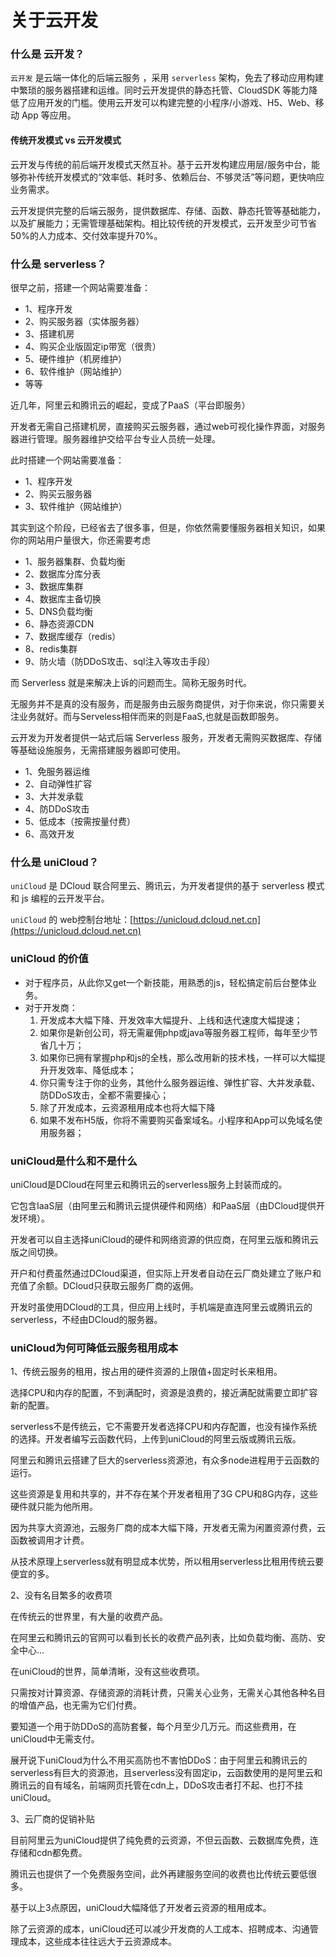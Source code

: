 # 关于云开发

### 什么是 云开发？

`云开发` 是云端一体化的后端云服务 ，采用 `serverless` 架构，免去了移动应用构建中繁琐的服务器搭建和运维。同时云开发提供的静态托管、CloudSDK 等能力降低了应用开发的门槛。使用云开发可以构建完整的小程序/小游戏、H5、Web、移动 App 等应用。

#### 传统开发模式 vs 云开发模式

云开发与传统的前后端开发模式天然互补。基于云开发构建应用层/服务中台，能够弥补传统开发模式的“效率低、耗时多、依赖后台、不够灵活”等问题，更快响应业务需求。

云开发提供完整的后端云服务，提供数据库、存储、函数、静态托管等基础能力，以及扩展能力；无需管理基础架构。相比较传统的开发模式，云开发至少可节省50%的人力成本、交付效率提升70%。

### 什么是 serverless？

很早之前，搭建一个网站需要准备：

* 1、程序开发
* 2、购买服务器（实体服务器）
* 3、搭建机房
* 4、购买企业版固定ip带宽（很贵）
* 5、硬件维护（机房维护）
* 6、软件维护（网站维护）
* 等等

近几年，阿里云和腾讯云的崛起，变成了PaaS（平台即服务）

开发者无需自己搭建机房，直接购买云服务器，通过web可视化操作界面，对服务器进行管理。服务器维护交给平台专业人员统一处理。

此时搭建一个网站需要准备：

* 1、程序开发
* 2、购买云服务器
* 3、软件维护（网站维护）

其实到这个阶段，已经省去了很多事，但是，你依然需要懂服务器相关知识，如果你的网站用户量很大，你还需要考虑

* 1、服务器集群、负载均衡
* 2、数据库分库分表
* 3、数据库集群
* 4、数据库主备切换
* 5、DNS负载均衡
* 6、静态资源CDN
* 7、数据库缓存（redis）
* 8、redis集群
* 9、防火墙（防DDoS攻击、sql注入等攻击手段）

而 Serverless 就是来解决上诉的问题而生。简称无服务时代。

无服务并不是真的没有服务，而是服务由云服务商提供，对于你来说，你只需要关注业务就好。而与Serveless相伴而来的则是FaaS,也就是函数即服务。

云开发为开发者提供一站式后端 Serverless 服务，开发者无需购买数据库、存储等基础设施服务，无需搭建服务器即可使用。

* 1、免服务器运维
* 2、自动弹性扩容
* 3、大并发承载
* 4、防DDoS攻击
* 5、低成本（按需按量付费）
* 6、高效开发

### 什么是 uniCloud？

`uniCloud` 是 DCloud 联合阿里云、腾讯云，为开发者提供的基于 serverless 模式和 js 编程的云开发平台。

`uniCloud` 的 web控制台地址：[https://unicloud.dcloud.net.cn](https://unicloud.dcloud.net.cn)


### uniCloud 的价值

- 对于程序员，从此你又get一个新技能，用熟悉的js，轻松搞定前后台整体业务。
- 对于开发商：
    1. 开发成本大幅下降、开发效率大幅提升、上线和迭代速度大幅提速；
    2. 如果你是新创公司，将无需雇佣php或java等服务器工程师，每年至少节省几十万；
    3. 如果你已拥有掌握php和js的全栈，那么改用新的技术栈，一样可以大幅提升开发效率、降低成本；
    4. 你只需专注于你的业务，其他什么服务器运维、弹性扩容、大并发承载、防DDoS攻击，全都不需要操心；
    5. 除了开发成本，云资源租用成本也将大幅下降
    6. 如果不发布H5版，你将不需要购买备案域名。小程序和App可以免域名使用服务器；


### uniCloud是什么和不是什么

uniCloud是DCloud在阿里云和腾讯云的serverless服务上封装而成的。

它包含IaaS层（由阿里云和腾讯云提供硬件和网络）和PaaS层（由DCloud提供开发环境）。

开发者可以自主选择uniCloud的硬件和网络资源的供应商，在阿里云版和腾讯云版之间切换。

开户和付费虽然通过DCloud渠道，但实际上开发者自动在云厂商处建立了账户和充值了余额。DCloud只获取云服务厂商的返佣。

开发时虽使用DCloud的工具，但应用上线时，手机端是直连阿里云或腾讯云的serverless，不经由DCloud的服务器。

### uniCloud为何可降低云服务租用成本

1、传统云服务的租用，按占用的硬件资源的上限值+固定时长来租用。

选择CPU和内存的配置，不到满配时，资源是浪费的，接近满配就需要立即扩容新的配置。

serverless不是传统云，它不需要开发者选择CPU和内存配置，也没有操作系统的选择。开发者编写云函数代码，上传到uniCloud的阿里云版或腾讯云版。

阿里云和腾讯云搭建了巨大的serverless资源池，有众多node进程用于云函数的运行。

这些资源是复用和共享的，并不存在某个开发者租用了3G CPU和8G内存，这些硬件就只能为他所用。

因为共享大资源池，云服务厂商的成本大幅下降，开发者无需为闲置资源付费，云函数被调用才计费。

从技术原理上serverless就有明显成本优势，所以租用serverless比租用传统云要便宜的多。

2、没有名目繁多的收费项

在传统云的世界里，有大量的收费产品。

在阿里云和腾讯云的官网可以看到长长的收费产品列表，比如负载均衡、高防、安全中心...

在uniCloud的世界，简单清晰，没有这些收费项。

只需按对计算资源、存储资源的消耗计费，只需关心业务，无需关心其他各种名目的增值产品，也无需为它们付费。

要知道一个用于防DDoS的高防套餐，每个月至少几万元。而这些费用，在uniCloud中无需支付。

展开说下uniCloud为什么不用买高防也不害怕DDoS：由于阿里云和腾讯云的serverless有巨大的资源池，且serverless没有固定ip，云函数使用的是阿里云和腾讯云的自有域名，前端网页托管在cdn上，DDoS攻击者打不起、也打不挂uniCloud。

3、云厂商的促销补贴

目前阿里云为uniCloud提供了纯免费的云资源，不但云函数、云数据库免费，连存储和cdn都免费。

腾讯云也提供了一个免费服务空间，此外再建服务空间的收费也比传统云要低很多。

基于以上3点原因，uniCloud大幅降低了开发者云资源的租用成本。

除了云资源的成本，uniCloud还可以减少开发商的人工成本、招聘成本、沟通管理成本，这些成本往往远大于云资源成本。
